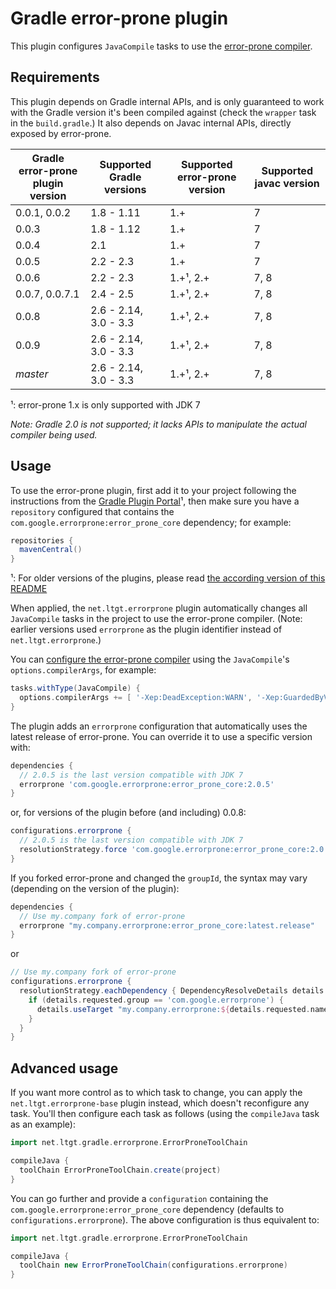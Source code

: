 Gradle error-prone plugin
=========================

This plugin configures `JavaCompile` tasks to use the [error-prone compiler].

[error-prone compiler]: http://errorprone.info/

Requirements
------------

This plugin depends on Gradle internal APIs,
and is only guaranteed to work with the Gradle version it's been compiled against
(check the `wrapper` task in the `build.gradle`.)
It also depends on Javac internal APIs, directly exposed by error-prone.

 Gradle error-prone plugin version | Supported Gradle versions | Supported error-prone version | Supported javac version
 --------------------------------- | ------------------------- | ----------------------------- | -----------------------
 0.0.1, 0.0.2                      | 1.8 - 1.11                | 1.+                           | 7
 0.0.3                             | 1.8 - 1.12                | 1.+                           | 7
 0.0.4                             | 2.1                       | 1.+                           | 7
 0.0.5                             | 2.2 - 2.3                 | 1.+                           | 7
 0.0.6                             | 2.2 - 2.3                 | 1.+¹, 2.+                     | 7, 8
 0.0.7, 0.0.7.1                    | 2.4 - 2.5                 | 1.+¹, 2.+                     | 7, 8
 0.0.8                             | 2.6 - 2.14, 3.0 - 3.3     | 1.+¹, 2.+                     | 7, 8
 0.0.9                             | 2.6 - 2.14, 3.0 - 3.3     | 1.+¹, 2.+                     | 7, 8
 _master_                          | 2.6 - 2.14, 3.0 - 3.3     | 1.+¹, 2.+                     | 7, 8

¹: error-prone 1.x is only supported with JDK 7

_Note: Gradle 2.0 is not supported; it lacks APIs to manipulate the actual
compiler being used._

Usage
-----

To use the error-prone plugin,
first add it to your project following the instructions from the [Gradle Plugin Portal](https://plugins.gradle.org/plugin/net.ltgt.errorprone)¹,
then make sure you have a `repository` configured that contains the `com.google.errorprone:error_prone_core` dependency;
for example:

```groovy
repositories {
  mavenCentral()
}
```

¹: For older versions of the plugins, please read [the according version of this README](https://github.com/tbroyer/gradle-errorprone-plugin/commits/master/README.md)

When applied, the `net.ltgt.errorprone` plugin automatically  changes all `JavaCompile` tasks in
the project to use the error-prone compiler.
(Note: earlier versions used `errorprone` as the plugin identifier instead of `net.ltgt.errorprone`.)

You can [configure the error-prone compiler](http://errorprone.info/docs/flags) using the `JavaCompile`'s `options.compilerArgs`,
for example:

```groovy
tasks.withType(JavaCompile) {
  options.compilerArgs += [ '-Xep:DeadException:WARN', '-Xep:GuardedByValidator:OFF' ]
}
```

The plugin adds an `errorprone` configuration that automatically uses the latest release of error-prone.
You can override it to use a specific version with:

```groovy
dependencies {
  // 2.0.5 is the last version compatible with JDK 7
  errorprone 'com.google.errorprone:error_prone_core:2.0.5'
}
```

or, for versions of the plugin before (and including) 0.0.8:

```groovy
configurations.errorprone {
  // 2.0.5 is the last version compatible with JDK 7
  resolutionStrategy.force 'com.google.errorprone:error_prone_core:2.0.5'
}
```

If you forked error-prone and changed the `groupId`, the syntax may vary (depending on the version of the plugin):

```groovy
dependencies {
  // Use my.company fork of error-prone
  errorprone "my.company.errorprone:error_prone_core:latest.release"
}
```

or

```groovy
// Use my.company fork of error-prone
configurations.errorprone {
  resolutionStrategy.eachDependency { DependencyResolveDetails details ->
    if (details.requested.group == 'com.google.errorprone') {
      details.useTarget "my.company.errorprone:${details.requested.name}:latest.release"
    }
  }
}
```

Advanced usage
--------------

If you want more control as to which task to change,
you can apply the `net.ltgt.errorprone-base` plugin instead,
which doesn't reconfigure any task.
You'll then configure each task as follows
(using the `compileJava` task as an example):

```groovy
import net.ltgt.gradle.errorprone.ErrorProneToolChain

compileJava {
  toolChain ErrorProneToolChain.create(project)
}
```

You can go further and provide a `configuration` containing the `com.google.errorprone:error_prone_core` dependency
(defaults to `configurations.errorprone`).
The above configuration is thus equivalent to:

```groovy
import net.ltgt.gradle.errorprone.ErrorProneToolChain

compileJava {
  toolChain new ErrorProneToolChain(configurations.errorprone)
}
```
